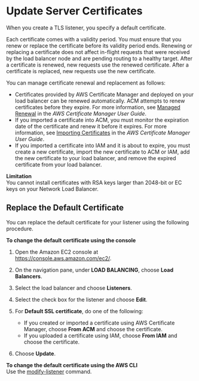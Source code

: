 # Update Server Certificates<a name="listener-update-certificates"></a>

When you create a TLS listener, you specify a default certificate\.

Each certificate comes with a validity period\. You must ensure that you renew or replace the certificate before its validity period ends\. Renewing or replacing a certificate does not affect in\-flight requests that were received by the load balancer node and are pending routing to a healthy target\. After a certificate is renewed, new requests use the renewed certificate\. After a certificate is replaced, new requests use the new certificate\.

You can manage certificate renewal and replacement as follows:
+ Certificates provided by AWS Certificate Manager and deployed on your load balancer can be renewed automatically\. ACM attempts to renew certificates before they expire\. For more information, see [Managed Renewal](https://docs.aws.amazon.com/acm/latest/userguide/acm-renewal.html) in the *AWS Certificate Manager User Guide*\.
+ If you imported a certificate into ACM, you must monitor the expiration date of the certificate and renew it before it expires\. For more information, see [Importing Certificates](https://docs.aws.amazon.com/acm/latest/userguide/import-certificate.html) in the *AWS Certificate Manager User Guide*\.
+ If you imported a certificate into IAM and it is about to expire, you must create a new certificate, import the new certificate to ACM or IAM, add the new certificate to your load balancer, and remove the expired certificate from your load balancer\.

**Limitation**  
You cannot install certificates with RSA keys larger than 2048\-bit or EC keys on your Network Load Balancer\.

## Replace the Default Certificate<a name="replace-default-certificate"></a>

You can replace the default certificate for your listener using the following procedure\.

**To change the default certificate using the console**

1. Open the Amazon EC2 console at [https://console\.aws\.amazon\.com/ec2/](https://console.aws.amazon.com/ec2/)\.

1. On the navigation pane, under **LOAD BALANCING**, choose **Load Balancers**\.

1. Select the load balancer and choose **Listeners**\.

1. Select the check box for the listener and choose **Edit**\.

1. For **Default SSL certificate**, do one of the following:
   + If you created or imported a certificate using AWS Certificate Manager, choose **From ACM** and choose the certificate\.
   + If you uploaded a certificate using IAM, choose **From IAM** and choose the certificate\.

1. Choose **Update**\.

**To change the default certificate using the AWS CLI**  
Use the [modify\-listener](https://docs.aws.amazon.com/cli/latest/reference/elbv2/modify-listener.html) command\.